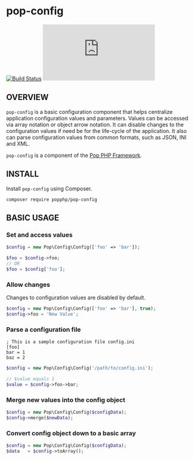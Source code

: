 pop-config
==========

[![Build Status](https://travis-ci.org/popphp/pop-config.svg?branch=master)](https://travis-ci.org/popphp/pop-config)
[![Coverage Status](http://cc.popphp.org/coverage.php?comp=pop-config)](http://cc.popphp.org/pop-config/)

OVERVIEW
--------
`pop-config` is a basic configuration component that helps centralize application
configuration values and parameters. Values can be accessed via array notation or
object arrow notation. It can disable changes to the configuration values if need
be for the life-cycle of the application. It also can parse configuration values
from common formats, such as JSON, INI and XML.

`pop-config` is a component of the [Pop PHP Framework](http://www.popphp.org/).

INSTALL
-------

Install `pop-config` using Composer.

    composer require popphp/pop-config

BASIC USAGE
-----------

### Set and access values

```php
$config = new Pop\Config\Config(['foo' => 'bar']);

$foo = $config->foo;
// OR
$foo = $config['foo'];
```

### Allow changes

Changes to configuration values are disabled by default.

```php
$config = new Pop\Config\Config(['foo' => 'bar'], true);
$config->foo = 'New Value';
```

### Parse a configuration file

    ; This is a sample configuration file config.ini
    [foo]
    bar = 1
    baz = 2

```php
$config = new Pop\Config\Config('/path/to/config.ini');

// $value equals 1
$value = $config->foo->bar;
```

### Merge new values into the config object

```php
$config = new Pop\Config\Config($configData);
$config->merge($newData);
```

### Convert config object down to a basic array

```php
$config = new Pop\Config\Config($configData);
$data   = $config->toArray();
```
